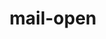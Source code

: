 ---
title: mail-open
unicode_regular: \ebc4
unicode_bold: \ebc0
unicode_solid: \ebc5
unicode_brand: 
---
